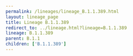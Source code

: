 ```yaml
---
permalink: /lineages/lineage_B.1.1.389.html
layout: lineage_page
title: Lineage B.1.1.389
redirect_to: ../lineage.html?lineage=B.1.1.389
lineage: B.1.1.389
parent: B.1.1
children: ['B.1.1.389']
---
```

